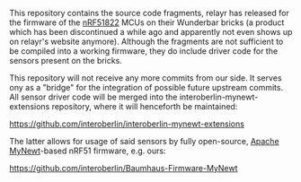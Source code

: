 This repository contains the source code fragments,
relayr has released for the firmware of the <a href="https://www.nordicsemi.com/eng/Products/Bluetooth-low-energy/nRF51822">nRF51822</a> MCUs
on their Wunderbar bricks (a product which has been discontinued a while ago and apparently not even shows up on relayr's website anymore).
Although the fragments are not sufficient
to be compiled into a working firmware,
they do include driver code for
the sensors present on the bricks.

This repository will not receive any more commits from our side.
It serves ony as a "bridge" for the integration of possible future upstream commits.
All sensor driver code will be merged
into the interoberlin-mynewt-extensions repository,
where it will henceforth be maintained:

https://github.com/interoberlin/interoberlin-mynewt-extensions

The latter allows for usage of said sensors
by fully open-source, <a href="https://mynewt.apache.org/">Apache MyNewt</a>-based nRF51 firmware, e.g. ours:

https://github.com/interoberlin/Baumhaus-Firmware-MyNewt
